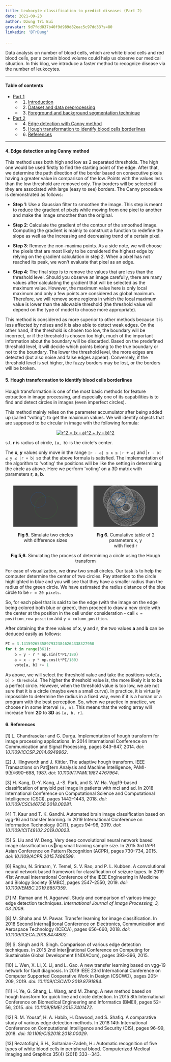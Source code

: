 ```yaml
---
title: Leukocyte classification to predict diseases (Part 2)
date: 2021-09-23
author: Dzung Tri Bui 
gravatar: 9d7fdd037b40f9d989d82eac5c97dd33?s=80 
linkedin: 'BTrDung'

---
```

Data analysis on number of blood cells, which are white blood cells and red blood cells, per a certain blood volume could help us observe our medical situation. In this blog, we introduce a faster method to recognize disease via the number of leukocytes.

---
#### Table of contents
- [Part 1](https://ngctnnnn.github.io/posts/computer-vision-for-leukocyte-prediction.html)
    - 1. [Introduction](#1-introduction)
    - 2. [Dataset and data preprocessing](#2-dataset-and-data-preprocessing)
    - 3. [Foreground and background segmentation technique](#3-foreground-and-background-segmentation-technique)            
- [Part 2](https://ngctnnnn.github.io/posts/computer-vision-for-leukocyte-prediction-2.html)
    - 4. [Edge detection with Canny method](#4-edge-detection-with-Canny-method)
    - 5. [Hough transformation to identify blood cells borderlines](#5-hough)
    - 6. [References](#6-references)
---

#### 4. Edge detection using Canny method

This method uses both high and low as 2 separated thresholds. The high one would be used firstly to find the starting point of the edge. After that, we determine the path direction of the border based on consecutive pixels having a greater value in comparison of the low. Points with the values less than the low threshold are removed only. Tiny borders will be selected if they are associated with large (easy to see) borders. The Canny procedure is demonstrated as follows:

- **Step 1**: Use a Gaussian filter to smoothen the image. This step is meant to reduce the gradient of pixels while moving from one pixel to another and make the image smoother than the original.

- **Step 2**: Calculate the gradient of the contour of the smoothed image. Computing the gradient is mainly to construct a function to redefine the slope as well as the increasing and decreasing trend of a certain pixel.

- **Step 3**: Remove the non-maxima points. As a side note, we will choose the pixels that are most likely to be considered the highest edge by relying on the gradient calculation in step 2. When a pixel has not reached its peak, we won't evaluate that pixel as an edge.

- **Step 4**: The final step is to remove the values that are less than the threshold level. Should you observe an image carefully, there are many values after calculating the gradient that will be selected as the maximum value. However, the maximum value here is only local maximum and only a few points are considered as global maximum. Therefore, we will remove some regions in which the local maximum value is lower than the allowable threshold (the threshold value will depend on the type of model to choose more appropriate).

This method is considered as more superior to other methods because it is less affected by noises and it is also able to detect weak edges. On the other hand, if the threshold is chosen too low, the boundary will be incorrect, or if the threshold is chosen too high, much of the important information about the boundary will be discarded. Based on the predefined threshold level, it will decide which points belong to the true boundary or not to the boundary. The lower the threshold level, the more edges are detected (but also noise and false edges appear). Conversely, if the threshold level is set higher, the fuzzy borders may be lost, or the borders will be broken.

#### 5. Hough transformation to identify blood cells borderlines    

Hough transformation is one of the most basic methods for feature extraction in image processing, and especially one of its capabilities is to find and detect circles in images (even imperfect circles).

This method mainly relies on the parameter accumulator after being added up (called “voting”) to get the maximum values. We will identify objects that are supposed to be circular in image with the following formula:

<!-- TODO: INSERT formula -->
<p align="center">
<a href="https://www.codecogs.com/eqnedit.php?latex=\dpi{150}&space;r^2&space;=&space;(x&space;-&space;a)^2&space;&plus;&space;(y&space;-&space;b)^2" target="_blank"><img src="https://latex.codecogs.com/gif.latex?\dpi{150}&space;r^2&space;=&space;(x&space;-&space;a)^2&space;&plus;&space;(y&space;-&space;b)^2" title="r^2 = (x - a)^2 + (y - b)^2" /></a>
</p>

s.t. **r** is radius of circle, `(a, b)` is the circle's center.       

The **x**, **y** values only move in the range `|r - a| ≤ x ≤ |r + a|` and |`r - b| ≤ y ≤ |r + b|` so that the above formula is satisfied. The implementation of the algorithm to 'voting' the positions will be like the setting in determining the circle as above. Here we perform 'voting' on a 3D matrix with parameters **r**, **a**, **b**.

<div align='center' id='banner' style='display: flex; justify-content: space-between'>
  <div>
    <p align="center">
      <img width=80% src="/CircleHoughTransform1.png" alt="Simulate two circles with difference sizes">
      <div align ='center'>
        <figcaption>
        <b>Fig 5.</b>  
        Simulate two circles 
        </figcaption> 
        <figcaption>with difference sizes</figcaption>
      </div>
    </p>
  </div>
  <div>
    <p align="center">
      <img width=80% src="/CircleHoughTransform2.png" alt="Cumulative table of 2 parameters x, y with fixed r">
      <div align ='center'>
        <figcaption>
        <b>Fig 6.</b> Cumulative table of 2 parameters x, y
        </figcaption> 
        <figcaption> with fixed r</figcaption>
      </div>
    </p>
  </div>
</div>
<div align='center'>
<b>Fig 5,6.</b> Simulating the process of determining a circle using the Hough transform
</div>



For ease of visualization, we draw two small circles. Our task is to help the computer determine the center of two circles. Pay attention to the circle highlighted in blue and you will see that they have a smaller radius than the radius of the green circle. We have estimated the radius distance of the blue circle to be `r = 20 pixels`.     

So, for each pixel that is said to be the edge (with the image on the edge being colored both blue or green), then proceed to draw a new circle with the center at the position in the cell under consideration - call `x = position_row position` and `y = column_position`.    

After obtaining the three values of **x**, **y** and **r**, the two values **a** and **b** can be deduced easily as follows:

```python
PI = 3.14159265358979323846264338327950
for t in range(361): 
    b = y - r * np.sin(t*PI/180) 
    a = x - y * np.cos(t*PI/180) 
    vote[a, b] += 1 
```
As above, we will select the threshold value and take the positions vote`[a, b] > threshold`. The higher the threshold value is, the more likely it is to be a perfect circle. However, when the threshold value is too low, we are not sure that it is a circle (maybe even a small curve). In practice, it is virtually impossible to determine the radius in a fixed way, even if it is a human or a program with the best perception. So, when we practice in practice, we choose **r** in some interval `[m, n]`.
This means that the voting array will increase from **2D** to **3D** as `[a, b, r]`.

#### 6. References
[1] L. Chandrasekar and G. Durga. Implementation of hough transform for image processing applications. In 2014 International Conference on Communication and Signal Processing, pages 843–847, 2014. *doi: 10.1109/ICCSP.2014.6949962*.    

[2] J. Illingworth and J. Kittler. The adaptive hough transform. IEEE Transactions on Pattern Analysis and Machine Intelligence, PAMI-9(5):690–698, 1987. *doi: 10.1109/TPAMI.1987.4767964*.      

[3] H. Kang, D.-Y. Kang, J.-S. Park, and S. W. Ha. Vgg19-based classification of amyloid pet image in patients with mci and ad. In 2018 International Conference on Computational Science and Computational Intelligence (CSCI), pages 1442–1443, 2018. *doi: 10.1109/CSCI46756.2018.00281*.     

[4] T. Kaur and T. K. Gandhi. Automated brain image classification based on vgg-16 and transfer learning. In 2019 International Conference on Information Technology (ICIT), pages 94–98, 2019. *doi: 10.1109/ICIT48102.2019.00023*.    

[5] S. Liu and W. Deng. Very deep convolutional neural network based image classification using small training sample size. In 2015 3rd IAPR Asian Conference on Pattern Recognition (ACPR), pages 730–734, 2015. *doi: 10.1109/ACPR.2015.7486599*.      

[6] Raghu, N. Sriraam, Y. Temel, S. V. Rao, and P. L. Kubben. A convolutional neural network based framework for classification of seizure types. In 2019 41st Annual International Conference of the IEEE Engineering in Medicine and Biology Society (EMBC), pages 2547–2550, 2019. *doi: 10.1109/EMBC.2019.8857359*.      

[7] M. Raman and H. Aggarwal. Study and comparison of various image edge detection techniques. *International Journal of Image Processing, 3, 03 2009*.    

[8] M. Shaha and M. Pawar. Transfer learning for image classification. In 2018 Second International Conference on Electronics, Communication and Aerospace Technology (ICECA), pages 656–660, 2018. *doi: 10.1109/ICECA.2018.8474802*.      

[9] S. Singh and R. Singh. Comparison of various edge detection techniques. In 2015 2nd International Conference on Computing for Sustainable Global Development (INDIACom), pages 393–396, 2015.      

[10] L. Wen, X. Li, X. Li, and L. Gao. A new transfer learning based on vgg-19 network for fault diagnosis. In 2019 IEEE 23rd International Conference on Computer Supported Cooperative Work in Design (CSCWD), pages 205–209, 2019. *doi: 10.1109/CSCWD.2019.8791884*.     

[11] H. Ye, G. Shang, L. Wang, and M. Zheng. A new method based on hough transform for quick line and circle detection. In 2015 8th International Conference on Biomedical Engineering and Informatics (BMEI), pages 52–56, 2015. *doi: 10.1109/BMEI.2015.7401472*.         

[12] R. M. Yousaf, H. A. Habib, H. Dawood, and S. Shafiq. A comparative study of various edge detection methods. In 2018 14th International Conference on Computational Intelligence and Security (CIS), pages 96–99, 2018. *doi: 10.1109/CIS2018.2018.00029*.      

[13] Rezatofighi, S.H., Soltanian-Zadeh, H.: Automatic recognition of  five types of white blood cells in peripheral blood. Computerized Medical Imaging and Graphics 35(4) (2011) 333--343.    